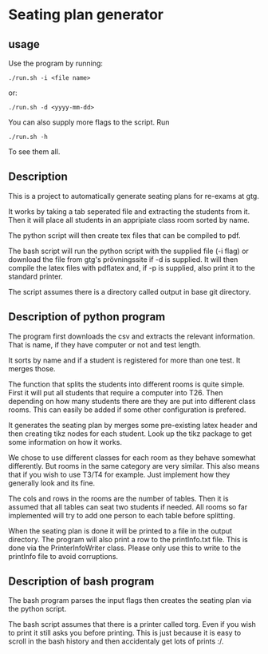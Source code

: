 # Seating plan generator

## usage
Use the program by running:
```
./run.sh -i <file name>
```
or:

```
./run.sh -d <yyyy-mm-dd>
```

You can also supply more flags to the script. Run
```
./run.sh -h
```
To see them all.

## Description
This is a project to automatically generate seating plans for re-exams at gtg.

It works by taking a tab seperated file and extracting the students from it.
Then it will place all students in an appripiate class room sorted by name.

The python script will then create tex files that can be compiled to pdf.

The bash script will run the python script with the supplied file (-i flag) or download the file from gtg's prövningssite if -d <date> is supplied. It will then compile the latex files with pdflatex and, if -p is supplied, also print it to the standard printer.

The script assumes there is a directory called output in base git directory.

## Description of python program
The program first downloads the csv and extracts the relevant information. That is name, if they have computer or not and test length.

It sorts by name and if a student is registered for more than one test. It merges those.

The function that splits the students into different rooms is quite simple. First it will put all students that require a computer into T26. Then depending on how many students there are they are put into different class rooms. This can easily be added if some other configuration is prefered.

It generates the seating plan by merges some pre-existing latex header and then creating tikz nodes for each student. Look up the tikz package to get some information on how it works.

We chose to use different classes for each room as they behave somewhat differently. But rooms in the same category are very similar. This also means that if you wish to use T3/T4 for example. Just implement how they generally look and its fine.

The cols and rows in the rooms are the number of tables. Then it is assumed that all tables can seat two students if needed. All rooms so far implemented will try to add one person to each table before splitting.

When the seating plan is done it will be printed to a file in the output directory. The program will also print a row to the printInfo.txt file. This is done via the PrinterInfoWriter class. Please only use this to write to the printInfo file to avoid corruptions.

## Description of bash program
The bash program parses the input flags then creates the seating plan via the python script.

The bash script assumes that there is a printer called torg. Even if you wish to print it still asks you before printing. This is just because it is easy to scroll in the bash history and then accidentaly get lots of prints :/.

